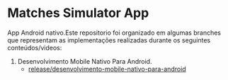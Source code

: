 # Matches Simulator App
App Android nativo.Este repositorio foi organizado em algumas branches que representam as implementações realizadas durante os seguintes conteúdos/videos:

1. Desenvolvimento Mobile Nativo Para Android.
   - [release/desenvolvimento-mobile-nativo-para-android](https://github.com/Osvaldo-juni/matches.simulator-app/tree/release/desenvolvimento-mobile-nativo-para-android)
  
